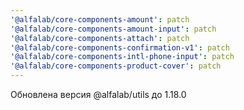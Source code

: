 ```yaml
---
'@alfalab/core-components-amount': patch
'@alfalab/core-components-amount-input': patch
'@alfalab/core-components-attach': patch
'@alfalab/core-components-confirmation-v1': patch
'@alfalab/core-components-intl-phone-input': patch
'@alfalab/core-components-product-cover': patch
---
```


Обновлена версия @alfalab/utils до 1.18.0
